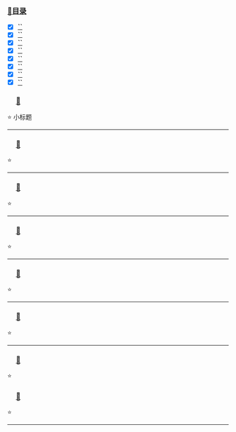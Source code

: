 ### <a  id="top" href="#top">:closed_book:目录 </a>



- [x] <a href="#01">**``**</a>
- [x] <a href="#02">**``**</a>
- [x] <a href="#03">**``**</a>
- [x] <a href="#04">**``**</a>
- [x] <a href="#05">**``**</a>
- [x] <a href="#06">**``**</a>
- [x] <a href="#07">**``**</a>
- [x] <a href="#08">**``**</a>

### &nbsp;&nbsp; <a id="01"></a>&nbsp;&nbsp;<a href="#top">:blue_book:</a>

:star: 小标题

---
### &nbsp;&nbsp; <a id="02"></a>&nbsp;&nbsp;<a href="#top">:blue_book:</a>

:star: 

---
### &nbsp;&nbsp; <a id="03"></a>&nbsp;&nbsp;<a href="#top">:blue_book:</a>

:star: 

---
### &nbsp;&nbsp; <a id="04"></a>&nbsp;&nbsp;<a href="#top">:blue_book:</a>

:star: 

---
### &nbsp;&nbsp; <a id="05"></a>&nbsp;&nbsp;<a href="#top">:blue_book:</a>

:star: 

---
### &nbsp;&nbsp; <a id="06"></a>&nbsp;&nbsp;<a href="#top">:blue_book:</a>

:star: 

---
### &nbsp;&nbsp; <a id="07"></a>&nbsp;&nbsp;<a href="#top">:blue_book:</a>

:star:

### &nbsp;&nbsp; <a id="08"></a>&nbsp;&nbsp;<a href="#top">:blue_book:</a>

:star:

---











